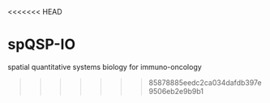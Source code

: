 <<<<<<< HEAD
# spQSP-IO
spatial quantitative systems biology for immuno-oncology
>>>>>>> 85878885eedc2ca034dafdb397e9506eb2e9b9b1
